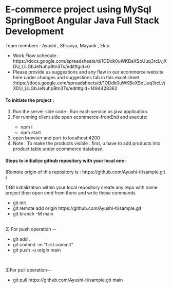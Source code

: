# E-commerce project using MySql SpringBoot Angular Java Full Stack Development

Team members : Ayushi , Shravya, Mayank , Ekta <br/>
<ul>
<li>Work Flow schedule : https://docs.google.com/spreadsheets/d/1ODdk0uWKBeXSoUuq3rcLvjXDU_LiLGbJeNuhpBtn3Ts/edit#gid=0  </li>
<li>Please provide us suggestions and any flaw in our ecommerce website here under changes and suggestions tab in this excel sheet :https://docs.google.com/spreadsheets/d/1ODdk0uWKBeXSoUuq3rcLvjXDU_LiLGbJeNuhpBtn3Ts/edit#gid=1494428362 </li>
  </ul>


<h4>To initiate the project :</h4>
<ol>
<li> Run the server side code : Run each service as java application.</li>
<li> For running client side open ecommerce-frontEnd and execute: </li>
  <ul>
    <li> npm i </li>
    <li> npm start </li>
  </ul>
<li> open browser and port to localhost:4200 </li>
<li>Note : To make the products visible . first, u have to add products into product table under ecommerce database.</li>
</ol>
 
 


<h4>Steps to initialize github repository  with your local one :</h4>
(Remote origin of this repository is : https://github.com/Ayushi-ti/sample.git )

1)Git initialization within your local repository
    create any repo with name project then open cmd from there and write these commands <br/>
    <ul>
   <li> git init </li> 
    <li>git remote add origin https://github.com/Ayushi-ti/sample.git </li>
   <li> git branch -M main </li>
   </ul>
    
   <br/>
2) For push operation -- <br/>
   <ul>
  <li> git add . </li>
  <li> git commit -m "first commit" </li>
 <li>  git push -u origin main </li>
 </ul>

<br/>

3)For pull operation--  <br/>
   <ul><li>git pull https://github.com/Ayushi-ti/sample.git main</li></ul>
